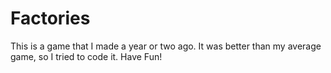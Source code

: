 # Factories
This is a game that I made a year or two ago. It was better than my average game, so I tried to code it.
Have Fun!
